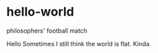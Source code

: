 # hello-world
philosophers' football match

Hello
Sometimes I still think the world is flat. Kinda.
